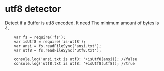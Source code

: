 <h1 id="utf8-detector">utf8 detector</h1>

<p>Detect if a Buffer is utf8 encoded. 
It need The minimum amount of bytes is 4.</p>

<pre><code class="javascript">    var fs = require('fs');
    var isUtf8 = require('is-utf8');
    var ansi = fs.readFileSync('ansi.txt');
    var utf8 = fs.readFileSync('utf8.txt');

    console.log('ansi.txt is utf8: '+isUtf8(ansi)); //false
    console.log('utf8.txt is utf8: '+isUtf8(utf8)); //true
</code></pre>
